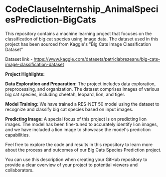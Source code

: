 # CodeClauseInternship_AnimalSpeciesPrediction-BigCats
This repository contains a machine learning project that focuses on the classification of big cat species using image data. The dataset used in this project has been sourced from Kaggle's "Big Cats Image Classification Dataset"

Dataset link -  https://www.kaggle.com/datasets/patriciabrezeanu/big-cats-image-classification-dataset

**Project Highlights:**

**Data Exploration and Preparation:** The project includes data exploration, preprocessing, and organization. The dataset comprises images of various big cat species, including cheetah, leopard, lion, and tiger.

**Model Training:** We have trained a RES-NET 50 model using the dataset to recognize and classify big cat species based on input images.

**Predicting Image:** A special focus of this project is on predicting lion images. The model has been fine-tuned to accurately identify lion images, and we have included a lion image to showcase the model's prediction capabilities.

Feel free to explore the code and results in this repository to learn more about the process and outcomes of our Big Cats Species Prediction project.

You can use this description when creating your GitHub repository to provide a clear overview of your project to potential viewers and collaborators.






